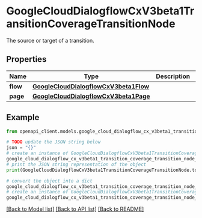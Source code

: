 # GoogleCloudDialogflowCxV3beta1TransitionCoverageTransitionNode

The source or target of a transition.

## Properties

Name | Type | Description | Notes
------------ | ------------- | ------------- | -------------
**flow** | [**GoogleCloudDialogflowCxV3beta1Flow**](GoogleCloudDialogflowCxV3beta1Flow.md) |  | [optional] 
**page** | [**GoogleCloudDialogflowCxV3beta1Page**](GoogleCloudDialogflowCxV3beta1Page.md) |  | [optional] 

## Example

```python
from openapi_client.models.google_cloud_dialogflow_cx_v3beta1_transition_coverage_transition_node import GoogleCloudDialogflowCxV3beta1TransitionCoverageTransitionNode

# TODO update the JSON string below
json = "{}"
# create an instance of GoogleCloudDialogflowCxV3beta1TransitionCoverageTransitionNode from a JSON string
google_cloud_dialogflow_cx_v3beta1_transition_coverage_transition_node_instance = GoogleCloudDialogflowCxV3beta1TransitionCoverageTransitionNode.from_json(json)
# print the JSON string representation of the object
print(GoogleCloudDialogflowCxV3beta1TransitionCoverageTransitionNode.to_json())

# convert the object into a dict
google_cloud_dialogflow_cx_v3beta1_transition_coverage_transition_node_dict = google_cloud_dialogflow_cx_v3beta1_transition_coverage_transition_node_instance.to_dict()
# create an instance of GoogleCloudDialogflowCxV3beta1TransitionCoverageTransitionNode from a dict
google_cloud_dialogflow_cx_v3beta1_transition_coverage_transition_node_from_dict = GoogleCloudDialogflowCxV3beta1TransitionCoverageTransitionNode.from_dict(google_cloud_dialogflow_cx_v3beta1_transition_coverage_transition_node_dict)
```
[[Back to Model list]](../README.md#documentation-for-models) [[Back to API list]](../README.md#documentation-for-api-endpoints) [[Back to README]](../README.md)


